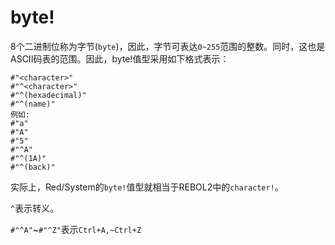 # byte!

8个二进制位称为字节(`byte`)，因此，字节可表达`0~255`范围的整数。同时，这也是ASCII码表的范围。因此，byte!值型采用如下格式表示：

```
#"<character>"
#"^<character>"
#"^(hexadecimal)"
#"^(name)"
例如:
#"a"
#"A"
#"5"
#"^A"
#"^(1A)"
#"^(back)"
```

实际上，Red/System的`byte!`值型就相当于REBOL2中的`character!`。

`^`表示转义。

`#"^A"`~`#"^Z"`表示`Ctrl+A,~Ctrl+Z`

